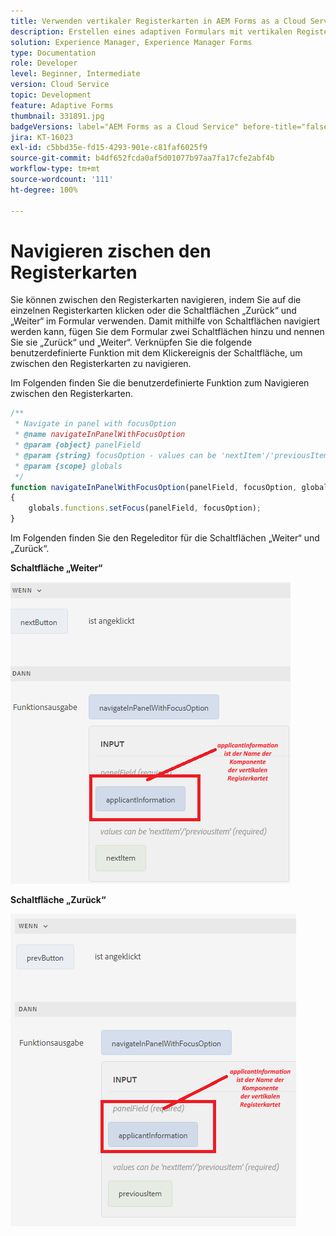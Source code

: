 ```yaml
---
title: Verwenden vertikaler Registerkarten in AEM Forms as a Cloud Service
description: Erstellen eines adaptiven Formulars mit vertikalen Registerkarten
solution: Experience Manager, Experience Manager Forms
type: Documentation
role: Developer
level: Beginner, Intermediate
version: Cloud Service
topic: Development
feature: Adaptive Forms
thumbnail: 331891.jpg
badgeVersions: label="AEM Forms as a Cloud Service" before-title="false"
jira: KT-16023
exl-id: c5bbd35e-fd15-4293-901e-c81faf6025f9
source-git-commit: b4df652fcda0af5d01077b97aa7fa17cfe2abf4b
workflow-type: tm+mt
source-wordcount: '111'
ht-degree: 100%

---
```


# Navigieren zischen den Registerkarten

Sie können zwischen den Registerkarten navigieren, indem Sie auf die einzelnen Registerkarten klicken oder die Schaltflächen „Zurück“ und „Weiter“ im Formular verwenden.
Damit mithilfe von Schaltflächen navigiert werden kann, fügen Sie dem Formular zwei Schaltflächen hinzu und nennen Sie sie „Zurück“ und „Weiter“. Verknüpfen Sie die folgende benutzerdefinierte Funktion mit dem Klickereignis der Schaltfläche, um zwischen den Registerkarten zu navigieren.

Im Folgenden finden Sie die benutzerdefinierte Funktion zum Navigieren zwischen den Registerkarten.



```javascript
/**
 * Navigate in panel with focusOption
 * @name navigateInPanelWithFocusOption
 * @param {object} panelField
 * @param {string} focusOption - values can be 'nextItem'/'previousItem'
 * @param {scope} globals
 */
function navigateInPanelWithFocusOption(panelField, focusOption, globals)
{
    globals.functions.setFocus(panelField, focusOption);
}
```

Im Folgenden finden Sie den Regeleditor für die Schaltflächen „Weiter“ und „Zurück“.

**Schaltfläche „Weiter“**

![next-button](assets/next-button.png)

**Schaltfläche „Zurück“**

![prev-button](assets/prev-button.png)
